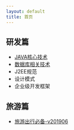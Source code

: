 ```yaml
---
layout: default
title: 首页
---
```


## 研发篇

- [JAVA核心技术](/development/core-java-index.md)
- [数据库相关技术](/development/database-index.md)
- J2EE规范
- 设计模式
- 企业级开发框架

## 旅游篇

- [旅游出行必备-v201906](/tour/travel-list.md)

